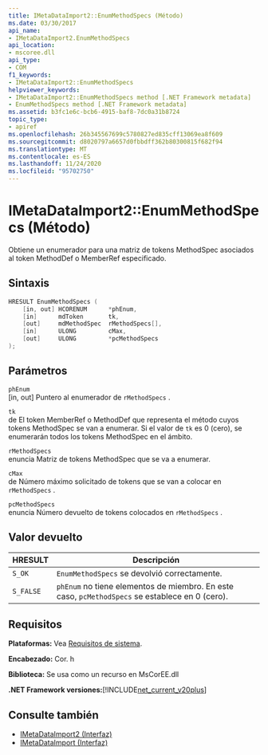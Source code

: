 ```yaml
---
title: IMetaDataImport2::EnumMethodSpecs (Método)
ms.date: 03/30/2017
api_name:
- IMetaDataImport2.EnumMethodSpecs
api_location:
- mscoree.dll
api_type:
- COM
f1_keywords:
- IMetaDataImport2::EnumMethodSpecs
helpviewer_keywords:
- IMetaDataImport2::EnumMethodSpecs method [.NET Framework metadata]
- EnumMethodSpecs method [.NET Framework metadata]
ms.assetid: b3fc1e6c-bcb6-4915-baf8-7dc0a31b8724
topic_type:
- apiref
ms.openlocfilehash: 26b345567699c5780827ed835cff13069ea8f609
ms.sourcegitcommit: d8020797a6657d0fbbdff362b80300815f682f94
ms.translationtype: MT
ms.contentlocale: es-ES
ms.lasthandoff: 11/24/2020
ms.locfileid: "95702750"
---
```

# <a name="imetadataimport2enummethodspecs-method"></a>IMetaDataImport2::EnumMethodSpecs (Método)

Obtiene un enumerador para una matriz de tokens MethodSpec asociados al token MethodDef o MemberRef especificado.  
  
## <a name="syntax"></a>Sintaxis  
  
```cpp  
HRESULT EnumMethodSpecs (  
    [in, out] HCORENUM      *phEnum,
    [in]      mdToken       tk,  
    [out]     mdMethodSpec  rMethodSpecs[],  
    [in]      ULONG         cMax,  
    [out]     ULONG         *pcMethodSpecs  
);
```  
  
## <a name="parameters"></a>Parámetros  

 `phEnum`  
 [in, out] Puntero al enumerador de `rMethodSpecs` .  
  
 `tk`  
 de El token MemberRef o MethodDef que representa el método cuyos tokens MethodSpec se van a enumerar. Si el valor de `tk` es 0 (cero), se enumerarán todos los tokens MethodSpec en el ámbito.  
  
 `rMethodSpecs`  
 enuncia Matriz de tokens MethodSpec que se va a enumerar.  
  
 `cMax`  
 de Número máximo solicitado de tokens que se van a colocar en `rMethodSpecs` .  
  
 `pcMethodSpecs`  
 enuncia Número devuelto de tokens colocados en `rMethodSpecs` .  
  
## <a name="return-value"></a>Valor devuelto  
  
|HRESULT|Descripción|  
|-------------|-----------------|  
|`S_OK`|`EnumMethodSpecs` se devolvió correctamente.|  
|`S_FALSE`|`phEnum` no tiene elementos de miembro. En este caso, `pcMethodSpecs` se establece en 0 (cero).|  
  
## <a name="requirements"></a>Requisitos  

 **Plataformas:** Vea [Requisitos de sistema](../../get-started/system-requirements.md).  
  
 **Encabezado:** Cor. h  
  
 **Biblioteca:** Se usa como un recurso en MsCorEE.dll  
  
 **.NET Framework versiones:**[!INCLUDE[net_current_v20plus](../../../../includes/net-current-v20plus-md.md)]  
  
## <a name="see-also"></a>Consulte también

- [IMetaDataImport2 (Interfaz)](imetadataimport2-interface.md)
- [IMetaDataImport (Interfaz)](imetadataimport-interface.md)
